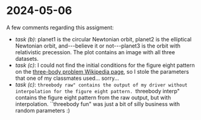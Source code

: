 # 2024-05-06

A few comments regarding this assigment:
* _task (b)_: planet1 is the circular Newtonian orbit, planet2 is the elliptical Newtonian orbit, and---believe it or not---planet3 is the orbit with relativistic precession. The plot contains an image with all three datasets.
* _task (c)_: I could not find the initial conditions for the figure eight pattern on the [three-body problem Wikipedia page](https://en.wikipedia.org/wiki/Three-body_problem), so I stole the parameters that one of my classmates used... sorry...
* _task (c)_: ``threebody raw" contains the output of my driver without interpolation for the figure eight pattern. ``threebody interp" contains the figure eight pattern from the raw output, but with interpolation. ``threebody fun" was just a bit of silly business with random parameters :)

